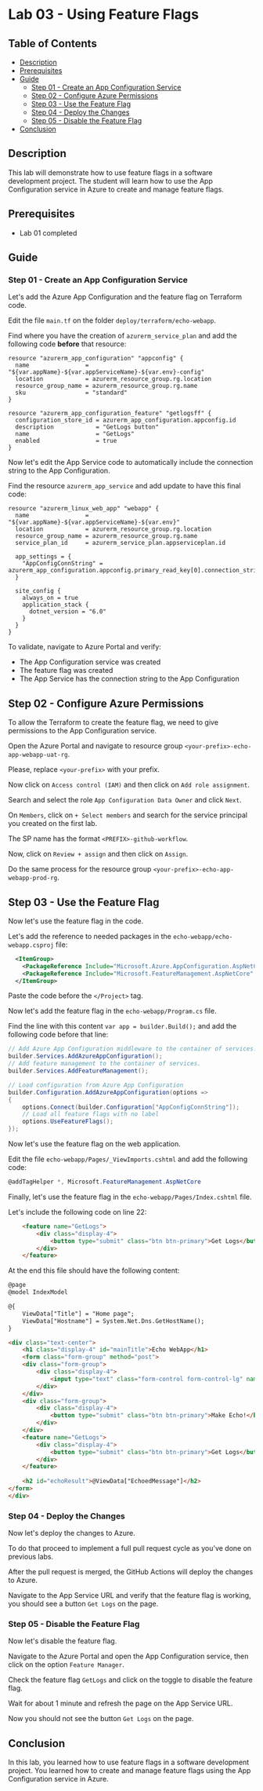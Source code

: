 # Lab 03 - Using Feature Flags

## Table of Contents

- [Description](#description)
- [Prerequisites](#prerequisites)
- [Guide](#guide)
  - [Step 01 - Create an App Configuration Service](#step-01---create-an-app-configuration-service)
  - [Step 02 - Configure Azure Permissions](#step-02---configure-azure-permissions)
  - [Step 03 - Use the Feature Flag](#step-03---use-the-feature-flag)
  - [Step 04 - Deploy the Changes](#step-04---deploy-the-changes)
  - [Step 05 - Disable the Feature Flag](#step-05---disable-the-feature-flag)
- [Conclusion](#conclusion)

## Description

This lab will demonstrate how to use feature flags in a software development project. The student will learn how to use the App Configuration service in Azure to create and manage feature flags.

## Prerequisites

- Lab 01 completed

## Guide

### Step 01 - Create an App Configuration Service

Let's add the Azure App Configuration and the feature flag on Terraform code.

Edit the file `main.tf` on the folder `deploy/terraform/echo-webapp`.

Find where you have the creation of `azurerm_service_plan` and add the following code **before** that resource:

```hcl
resource "azurerm_app_configuration" "appconfig" {
  name                = "${var.appName}-${var.appServiceName}-${var.env}-config"
  location            = azurerm_resource_group.rg.location
  resource_group_name = azurerm_resource_group.rg.name
  sku                 = "standard"
}

resource "azurerm_app_configuration_feature" "getlogsff" {
  configuration_store_id = azurerm_app_configuration.appconfig.id
  description            = "GetLogs button"
  name                   = "GetLogs"
  enabled                = true
}
```

Now let's edit the App Service code to automatically include the connection string to the App Configuration.

Find the resource `azurerm_app_service` and add update to have this final code:

```hcl
resource "azurerm_linux_web_app" "webapp" {
  name                = "${var.appName}-${var.appServiceName}-${var.env}"
  location            = azurerm_resource_group.rg.location
  resource_group_name = azurerm_resource_group.rg.name
  service_plan_id     = azurerm_service_plan.appserviceplan.id

  app_settings = {
    "AppConfigConnString" = azurerm_app_configuration.appconfig.primary_read_key[0].connection_string
  }

  site_config {
    always_on = true
    application_stack {
      dotnet_version = "6.0"
    }
  }
}
```

To validate, navigate to Azure Portal and verify:

- The App Configuration service was created
- The feature flag was created
- The App Service has the connection string to the App Configuration

## Step 02 - Configure Azure Permissions

To allow the Terraform to create the feature flag, we need to give permissions to the App Configuration service.

Open the Azure Portal and navigate to resource group `<your-prefix>-echo-app-webapp-uat-rg`.

Please, replace `<your-prefix>` with your prefix.

Now click on `Access control (IAM)` and then click on `Add role assignment`.

Search and select the role `App Configuration Data Owner` and click `Next`.

On `Members`, click on `+ Select members` and search for the service principal you created on the first lab.

The SP name has the format `<PREFIX>-github-workflow`.

Now, click on `Review + assign` and then click on `Assign`.

Do the same process for the resource group `<your-prefix>-echo-app-webapp-prod-rg`.

## Step 03 - Use the Feature Flag

Now let's use the feature flag in the code.

Let's add the reference to needed packages in the `echo-webapp/echo-webapp.csproj` file:

```xml
  <ItemGroup>
    <PackageReference Include="Microsoft.Azure.AppConfiguration.AspNetCore" Version="7.2.0" />
    <PackageReference Include="Microsoft.FeatureManagement.AspNetCore" Version="3.3.1" />
  </ItemGroup>
```

Paste the code before the `</Project>` tag.

Now let's add the feature flag in the `echo-webapp/Program.cs` file.

Find the line with this content `var app = builder.Build();` and add the following code before that line:

```csharp
// Add Azure App Configuration middleware to the container of services.
builder.Services.AddAzureAppConfiguration();
// Add feature management to the container of services.
builder.Services.AddFeatureManagement();

// Load configuration from Azure App Configuration
builder.Configuration.AddAzureAppConfiguration(options =>
{
    options.Connect(builder.Configuration["AppConfigConnString"]);
    // Load all feature flags with no label
    options.UseFeatureFlags();
});
```

Now let's use the feature flag on the web application.

Edit the file `echo-webapp/Pages/_ViewImports.cshtml` and add the following code:

```csharp
@addTagHelper *, Microsoft.FeatureManagement.AspNetCore
```

Finally, let's use the feature flag in the `echo-webapp/Pages/Index.cshtml` file.

Let's include the following code on line 22:

```html
    <feature name="GetLogs">
        <div class="display-4">
            <button type="submit" class="btn btn-primary">Get Logs</button>
        </div>
    </feature>
```

At the end this file should have the following content:

```html
@page
@model IndexModel

@{
    ViewData["Title"] = "Home page";
    ViewData["Hostname"] = System.Net.Dns.GetHostName();
}

<div class="text-center">
    <h1 class="display-4" id="mainTitle">Echo WebApp</h1>
    <form class="form-group" method="post">
    <div class="form-group">
        <div class="display-4">
            <input type="text" class="form-control form-control-lg" name="Message">
        </div>
    </div>
    <div class="form-group">
        <div class="display-4">
            <button type="submit" class="btn btn-primary">Make Echo!</button>
        </div>
    </div>
    <feature name="GetLogs">
        <div class="display-4">
            <button type="submit" class="btn btn-primary">Get Logs</button>
        </div>
    </feature>
    
    <h2 id="echoResult">@ViewData["EchoedMessage"]</h2>
</form>
</div>
```

### Step 04 - Deploy the Changes

Now let's deploy the changes to Azure.

To do that proceed to implement a full pull request cycle as you've done on previous labs.

After the pull request is merged, the GitHub Actions will deploy the changes to Azure.

Navigate to the App Service URL and verify that the feature flag is working, you should see a button `Get Logs` on the page.

### Step 05 - Disable the Feature Flag

Now let's disable the feature flag.

Navigate to the Azure Portal and open the App Configuration service, then click on the option `Feature Manager`.

Check the feature flag `GetLogs` and click on the toggle to disable the feature flag.

Wait for about 1 minute and refresh the page on the App Service URL.

Now you should not see the button `Get Logs` on the page.

## Conclusion

In this lab, you learned how to use feature flags in a software development project. You learned how to create and manage feature flags using the App Configuration service in Azure.

